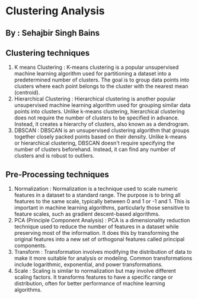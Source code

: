 # Clustering Analysis
## By : Sehajbir Singh Bains


## Clustering techniques
1. K means Clustering : K-means clustering is a popular unsupervised machine learning algorithm used for partitioning a dataset into a predetermined number of clusters. The goal is to group data points into clusters where each point belongs to the cluster with the nearest mean (centroid). 
3. Hierarchical Clustering : Hierarchical clustering is another popular unsupervised machine learning algorithm used for grouping similar data points into clusters. Unlike k-means clustering, hierarchical clustering does not require the number of clusters to be specified in advance. Instead, it creates a hierarchy of clusters, also known as a dendrogram.
4. DBSCAN : DBSCAN is an unsupervised clustering algorithm that groups together closely packed points based on their density. Unlike k-means or hierarchical clustering, DBSCAN doesn't require specifying the number of clusters beforehand. Instead, it can find any number of clusters and is robust to outliers.

## Pre-Processing techniques
1. Normalization : Normalization is a technique used to scale numeric features in a dataset to a standard range. The purpose is to bring all features to the same scale, typically between 0 and 1 or -1 and 1. This is important in machine learning algorithms, particularly those sensitive to feature scales, such as gradient descent-based algorithms.
2. PCA (Principle Component Analysis) : PCA is a dimensionality reduction technique used to reduce the number of features in a dataset while preserving most of the information. It does this by transforming the original features into a new set of orthogonal features called principal components.
3. Transform : Transformation involves modifying the distribution of data to make it more suitable for analysis or modeling. Common transformations include logarithmic, exponential, and power transformations.
4. Scale : Scaling is similar to normalization but may involve different scaling factors. It transforms features to have a specific range or distribution, often for better performance of machine learning algorithms.
